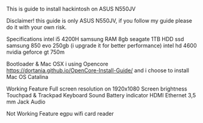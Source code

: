 This is guide to install hackintosh on ASUS N550JV

Disclaimer!
this guide is only ASUS N550JV, if you follow my guide please do it with your own risk.

Specifications
intel i5 4200H
samsung RAM 8gb
seagate 1TB HDD
ssd samsung 850 evo 250gb (i upgrade it for better performance)
intel hd 4600
nvidia geforce gt 750m

Bootloader & Mac OSX
i using Opencore https://dortania.github.io/OpenCore-Install-Guide/ and i choose to install
Mac OS Catalina

Working Feature
Full screen resolution on 1920x1080 
Screen brightness
Touchpad & Trackpad
Keyboard
Sound
Battery indicator
HDMI
Ethernet
3,5 mm Jack Audio

Not Working Feature
egpu
wifi
card reader


